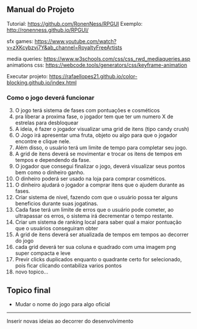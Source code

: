 ## Manual do Projeto
Tutorial: https://github.com/RonenNess/RPGUI
Exemplo: http://ronenness.github.io/RPGUI/

sfx games: https://www.youtube.com/watch?v=zXKcybzvj7Y&ab_channel=RoyaltyFreeArtists

media queries: https://www.w3schools.com/css/css_rwd_mediaqueries.asp
animations css: https://webcode.tools/generators/css/keyframe-animation

Executar projeto: https://rafaellopes21.github.io/color-blocking.github.io/index.html

### Como o jogo deverá funcionar
3. O jogo terá sistema de fases com pontuações e cosméticos
4. pra liberar a proxima fase, o jogador tem que ter um numero X de estrelas para desbloquear
4. A ideia, é fazer o jogador visualizar uma grid de itens (tipo candy crush)
5. O Jogo irá apresentar uma fruta, objeto ou algo para que o jogador encontre e clique nele.
6. Além disso, o usuário terá um limite de tempo para completar seu jogo.
7. A grid de itens deverá se movimentar e trocar os itens de tempos em tempos e dependendo da fase.
8. O jogador que consegui finalizar o jogo, deverá visualizar seus pontos bem como o dinheiro ganho.
9. O dinheiro poderá ser usado na loja para comprar cosméticos.
10. O dinheiro ajudará o jogador a comprar itens que o ajudem durante as fases.
11. Criar sistema de nivel, fazendo com que o usuário possa ter alguns beneficios durante suas jogatinas.
12. Cada fase terá um limite de erros que o usuário pode cometer, ao ultrapassar os erros, o sistema irá decrementar o tempo restante.
13. Criar um sistema de ranking local para saber qual a maior pontuação que o usuários conseguiram obter
14. A grid de itens deverá ser atualizada de tempos em tempos ao decorrer do jogo
15. cada grid deverá ter sua coluna e quadrado com uma imagem png super compacta e leve
16. Previr clicks duplicados enquanto o quadrante certo for selecionado, pois ficar clicando contabiliza varios pontos
17. novo topico...

## Topico final
- Mudar o nome do jogo para algo oficial
------

Inserir novas ideias ao decorrer do desenvolvimento